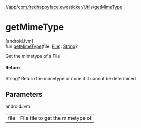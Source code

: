 //[app](../../../index.md)/[com.fredhappyface.ewesticker](../index.md)/[Utils](index.md)/[getMimeType](get-mime-type.md)

# getMimeType

[androidJvm]\
fun [getMimeType](get-mime-type.md)(file: [File](https://developer.android.com/reference/kotlin/java/io/File.html)): [String](https://kotlinlang.org/api/latest/jvm/stdlib/kotlin/-string/index.html)?

Get the mimetype of a File

#### Return

String? Return the mimetype or none if it cannot be determined

## Parameters

androidJvm

| | |
|---|---|
| file | File file to get the mimetype of |
